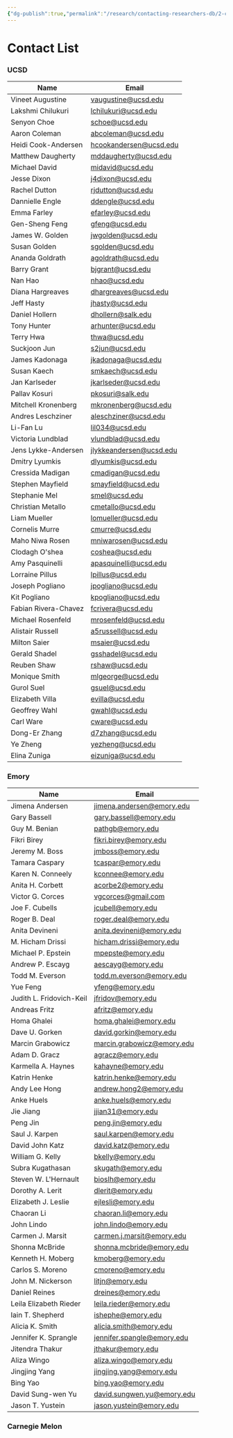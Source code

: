 ```yaml
---
{"dg-publish":true,"permalink":"/research/contacting-researchers-db/2-contact-list-with-description/"}
---
```


# Contact List 
### UCSD
| Name                | Email                   |
| ------------------- | ----------------------- |
| Vineet Augustine    | vaugustine@ucsd.edu     |
| Lakshmi Chilukuri   | lchilukuri@ucsd.edu     |
| Senyon Choe         | schoe@ucsd.edu          |
| Aaron Coleman       | abcoleman@ucsd.edu      |
| Heidi Cook-Andersen | hcookandersen@ucsd.edu  |
| Matthew Daugherty   | mddaugherty@ucsd.edu    |
| Michael David       | midavid@ucsd.edu        |
| Jesse Dixon         | j4dixon@ucsd.edu        |
| Rachel Dutton       | rjdutton@ucsd.edu       |
| Dannielle Engle     | ddengle@ucsd.edu        |
| Emma Farley         | efarley@ucsd.edu        |
| Gen-Sheng Feng      | gfeng@ucsd.edu          |
| James W. Golden     | jwgolden@ucsd.edu       |
| Susan Golden        | sgolden@ucsd.edu        |
| Ananda Goldrath     | agoldrath@ucsd.edu      |
| Barry Grant         | bjgrant@ucsd.edu        |
| Nan Hao             | nhao@ucsd.edu           |
| Diana Hargreaves    | dhargreaves@ucsd.edu    |
| Jeff Hasty          | jhasty@ucsd.edu         |
| Daniel Hollern      | dhollern@salk.edu       |
| Tony Hunter         | arhunter@ucsd.edu       |
| Terry Hwa           | thwa@ucsd.edu           |
| Suckjoon Jun        | s2jun@ucsd.edu          |
| James Kadonaga      | jkadonaga@ucsd.edu      |
| Susan Kaech         | smkaech@ucsd.edu        |
| Jan Karlseder       | jkarlseder@ucsd.edu     |
| Pallav Kosuri       | pkosuri@salk.edu        |
| Mitchell Kronenberg | mkronenberg@ucsd.edu    |
| Andres Leschziner   | aleschziner@ucsd.edu    |
| Li-Fan Lu           | lil034@ucsd.edu         |
| Victoria Lundblad   | vlundblad@ucsd.edu      |
| Jens Lykke-Andersen | jlykkeandersen@ucsd.edu |
| Dmitry Lyumkis      | dlyumkis@ucsd.edu       |
| Cressida Madigan    | cmadigan@ucsd.edu       |
| Stephen Mayfield    | smayfield@ucsd.edu      |
| Stephanie Mel       | smel@ucsd.edu           |
| Christian Metallo   | cmetallo@ucsd.edu       |
| Liam Mueller        | lomueller@ucsd.edu      |
| Cornelis Murre      | cmurre@ucsd.edu         |
| Maho Niwa Rosen     | mniwarosen@ucsd.edu     |
| Clodagh O'shea      | coshea@ucsd.edu         |
| Amy Pasquinelli     | apasquinelli@ucsd.edu   |
| Lorraine Pillus     | lpillus@ucsd.edu        |
| Joseph Pogliano | jpogliano@ucsd.edu     |
| Kit Pogliano | kpogliano@ucsd.edu      |
| Fabian Rivera-Chavez | fcrivera@ucsd.edu   |
| Michael Rosenfeld | mrosenfeld@ucsd.edu  |
| Alistair Russell | a5russell@ucsd.edu    |
| Milton Saier | msaier@ucsd.edu         |
| Gerald Shadel | gsshadel@ucsd.edu      |
| Reuben Shaw | rshaw@ucsd.edu           |
| Monique Smith | mlgeorge@ucsd.edu      |
| Gurol Suel | gsuel@ucsd.edu           |
| Elizabeth Villa | evilla@ucsd.edu       |
| Geoffrey Wahl | gwahl@ucsd.edu         |
| Carl Ware | cware@ucsd.edu            |
| Dong-Er Zhang | d7zhang@ucsd.edu       |
| Ye Zheng | yezheng@ucsd.edu           |
| Elina Zuniga | eizuniga@ucsd.edu       |

### Emory
| Name                | Email                     |
|---------------------|----------------------------|
| Jimena Andersen    | jimena.andersen@emory.edu |
| Gary Bassell        | gary.bassell@emory.edu    |
| Guy M. Benian       | pathgb@emory.edu          |
| Fikri Birey         | fikri.birey@emory.edu     |
| Jeremy M. Boss      | jmboss@emory.edu          |
| Tamara Caspary      | tcaspar@emory.edu         |
| Karen N. Conneely   | kconnee@emory.edu         |
| Anita H. Corbett    | acorbe2@emory.edu         |
| Victor G. Corces    | vgcorces@gmail.com        |
| Joe F. Cubells      | jcubell@emory.edu         |
| Roger B. Deal       | roger.deal@emory.edu      |
| Anita Devineni      | anita.devineni@emory.edu  |
| M. Hicham Drissi    | hicham.drissi@emory.edu   |
| Michael P. Epstein  | mpepste@emory.edu         |
| Andrew P. Escayg    | aescayg@emory.edu         |
| Todd M. Everson     | todd.m.everson@emory.edu  |
| Yue Feng            | yfeng@emory.edu           |
| Judith L. Fridovich-Keil | jfridov@emory.edu |
| Andreas Fritz       | afritz@emory.edu          |
| Homa Ghalei         | homa.ghalei@emory.edu     |
| Dave U. Gorken      | david.gorkin@emory.edu    |
| Marcin Grabowicz    | marcin.grabowicz@emory.edu|
| Adam D. Gracz       | agracz@emory.edu          |
| Karmella A. Haynes  | kahayne@emory.edu         |
| Katrin Henke        | katrin.henke@emory.edu    |
| Andy Lee Hong       | andrew.hong2@emory.edu    |
| Anke Huels          | anke.huels@emory.edu      |
| Jie Jiang           | jjian31@emory.edu         |
| Peng Jin            | peng.jin@emory.edu        |
| Saul J. Karpen      | saul.karpen@emory.edu     |
| David John Katz     | david.katz@emory.edu      |
| William G. Kelly    | bkelly@emory.edu          |
| Subra Kugathasan    | skugath@emory.edu         |
| Steven W. L'Hernault| bioslh@emory.edu          |
| Dorothy A. Lerit    | dlerit@emory.edu          |
| Elizabeth J. Leslie  | ejlesli@emory.edu         |
| Chaoran Li          | chaoran.li@emory.edu      |
| John Lindo          | john.lindo@emory.edu      |
| Carmen J. Marsit    | carmen.j.marsit@emory.edu |
| Shonna McBride      | shonna.mcbride@emory.edu  |
| Kenneth H. Moberg   | kmoberg@emory.edu         |
| Carlos S. Moreno    | cmoreno@emory.edu         |
| John M. Nickerson   | litjn@emory.edu           |
| Daniel Reines       | dreines@emory.edu         |
| Leila Elizabeth Rieder | leila.rieder@emory.edu |
| Iain T. Shepherd    | ishephe@emory.edu         |
| Alicia K. Smith     | alicia.smith@emory.edu    |
| Jennifer K. Sprangle | jennifer.spangle@emory.edu |
| Jitendra Thakur     | jthakur@emory.edu         |
| Aliza Wingo         | aliza.wingo@emory.edu     |
| Jingjing Yang       | jingjing.yang@emory.edu   |
| Bing Yao            | bing.yao@emory.edu        |
| David Sung-wen Yu   | david.sungwen.yu@emory.edu |
| Jason T. Yustein    | jason.yustein@emory.edu   |

### Carnegie Melon
